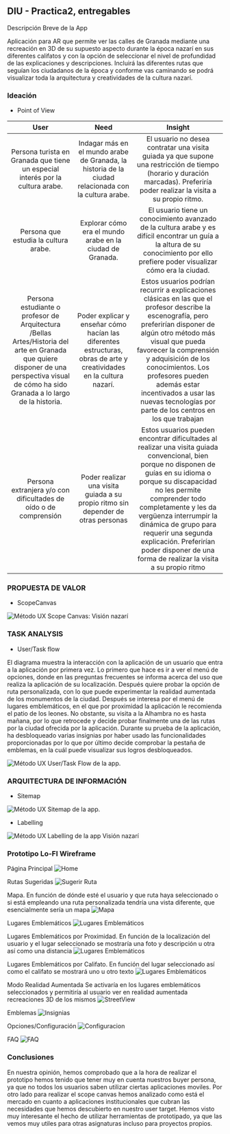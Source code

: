 ## DIU - Practica2, entregables

Descripción Breve de la App

Aplicación para AR que permite ver las calles de Granada mediante una recreación en 3D de su supuesto aspecto durante la época nazarí en sus diferentes califatos y con la opción de seleccionar el nivel de profundidad de las explicaciones y descripciones. Incluirá las diferentes rutas que seguían los ciudadanos de la época y conforme vas caminando se podrá visualizar toda la arquitectura y creatividades de la cultura nazarí.
### Ideación 
* Point of View 

| User            | Need          | Insight    |
| :-------------: |:-------------:| :-----:    |
| Persona turista en Granada que tiene un especial interés por la cultura arabe.     |Indagar más en el mundo arabe de Granada, la historia de la ciudad relacionada con la cultura arabe. | El usuario no desea contratar una visita guiada ya que supone una restricción de tiempo (horario y duración marcadas). Preferiría poder realizar la visita a su propio ritmo.     |
| Persona que estudia la cultura arabe.     | Explorar cómo era el mundo arabe en la ciudad de Granada.       |   El usuario tiene un conocimiento avanzado de la cultura arabe y es difícil encontrar un guía a la altura de su conocimiento por ello prefiere poder visualizar cómo era la ciudad.    |
| Persona estudiante o profesor de Arquitectura /Bellas Artes/Historia del arte en Granada que quiere disponer de una perspectiva visual de cómo ha sido Granada a lo largo de la historia. | Poder explicar y enseñar cómo hacían las diferentes estructuras, obras de arte y creatividades en la cultura nazarí.     |   Estos usuarios podrían recurrir a explicaciones clásicas en las que el profesor describe la escenografía, pero preferirían disponer de algún otro método más visual que pueda favorecer la comprensión y adquisición de los conocimientos. Los profesores pueden además estar incentivados a usar las nuevas tecnologías por parte de los centros en los que trabajan     |
| Persona extranjera y/o con dificultades de oído o de comprensión | Poder realizar una visita guiada a su propio ritmo sin depender de otras personas | Estos usuarios pueden encontrar dificultades al realizar una visita guiada convencional, bien porque no disponen de guías en su idioma o porque su discapacidad no les permite comprender todo completamente y les da vergüenza interrumpir la dinámica de grupo para requerir una segunda explicación. Preferirían poder disponer de una forma de realizar la visita a su propio ritmo |




### PROPUESTA DE VALOR
* ScopeCanvas

![Método UX](img/Scope_Canvas.png)
 Scope Canvas: Visión nazarí

### TASK ANALYSIS

* User/Task flow

El diagrama muestra la interacción con la aplicación de un usuario que entra a la aplicación por primera vez. Lo primero que hace es ir a ver el menú de opciones, donde en las preguntas frecuentes se informa acerca del uso que realiza la aplicación de su localización. Después quiere probar la opción de ruta personalizada, con lo que puede experimentar la realidad aumentada de los monumentos de la ciudad. Después se interesa por el menú de lugares emblemáticos, en el que por proximidad la aplicación le recomienda el patio de los leones. No obstante, su visita a la Alhambra no es hasta mañana, por lo que retrocede y decide probar finalmente una de las rutas por la ciudad ofrecida por la aplicación. Durante su prueba de la aplicación, ha desbloqueado varias insignias por haber usado las funcionalidades proporcionadas por lo que por último decide comprobar la pestaña de emblemas, en la cuál puede visualizar sus logros desbloqueados.


![Método UX](img/User_Task_Flow.png)
 User/Task Flow de la app.
### ARQUITECTURA DE INFORMACIÓN

* Sitemap 

![Método UX](img/SiteMap.png) 
Sitemap de la app.

* Labelling 

![Método UX](img/Labelling.png) 
Labelling de la app Visión nazarí
### Prototipo Lo-FI Wireframe 
Página Principal
![Home](img/PaginaPrincipal.png) 

Rutas Sugeridas
![Sugerir Ruta](img/SugerirRuta.png)

Mapa. En función de dónde esté el usuario y que ruta haya seleccionado o si está empleando una ruta personalizada tendría una vista diferente, que esencialmente sería un mapa
![Mapa](img/Mapa.png) 

Lugares Emblemáticos
![Lugares Emblemáticos](img/LugaresEmblematicos.png) 

Lugares Emblemáticos por Proximidad. En función de la localización del usuario y el lugar seleccionado se mostraría una foto y descripción u otra así como una distancia
![Lugares Emblemáticos](img/LugaresEmblematicosProx.png) 

Lugares Emblemáticos por Califato. En función del lugar seleccionado así como el califato se mostrará uno u otro texto
![Lugares Emblemáticos](img/LugaresEmblematicosCalifato.png) 

Modo Realidad Aumentada Se activaría en los lugares emblemáticos seleccionados y permitiría al usuario ver en realidad aumentada recreaciones 3D de los mismos
![StreetView](img/StreetView.png) 

Emblemas
![Insignias](img/Insignias.png) 

Opciones/Configuración
![Configuracion](img/Configuracion.png)

FAQ
![FAQ](img/FAQ.png)
### Conclusiones  

En nuestra opinión, hemos comprobado que a la hora de realizar el prototipo hemos tenido que tener muy en cuenta nuestros buyer persona, ya que no todos los usuarios saben utilizar ciertas aplicaciones moviles. Por otro lado para realizar el scope canvas hemos analizado como está el mercado en cuanto a aplicaciones institucionales que cubran las necesidades que hemos descubierto en nuestro user target. Hemos visto muy interesante el hecho de utilizar herramientas de prototipado, ya que las vemos muy utiles para otras asignaturas incluso para proyectos propios.

